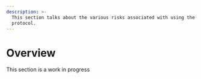 ```yaml
---
description: >-
  This section talks about the various risks associated with using the MahaLend
  protocol.
---
```


# Overview

This section is a work in progress
